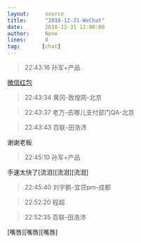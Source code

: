 ```yaml
---
layout:     source 
title:      "2018-12-31-WeChat"
date:       2018-12-31 12:00:00
author:     None
lines:      8 
tag:       [chat]
---
```

> 22:43:16  孙军+产品  
   
[微信红包
](https://wxapp.tenpay.com/mmpayhb/wxhb_personalreceive?showwxpaytitle=1&amp;amp;msgtype=1&amp;amp;channelid=1&amp;amp;sendid=1000039401201812317033132949253&amp;amp;ver=6&amp;amp;sign=57752e1985b7d75b45f33c35514bd0ff0098a7a3163ed7d1cf21ce12a25b0645cbd2604c4bc85276517950b8e654a893c030ec886eed2d8515bc0adf51ec6115e06ff1f6c57d0128c3ab61d43d5cdd1f)  
   
> 22:43:34  黄冈-敦煌网-北京  
   
> 22:43:37  老万-去哪儿支付部门QA-北京  
   
> 22:43:43  百联-田浩沛  
   
谢谢老板  
   
> 22:45:10  孙军+产品  
   
手速太快了[流泪][流泪][流泪]  
   
> 22:45:40  刘宇鹏-宜贷pm-成都  
   
> 22:52:20  程超  
   
> 22:52:35  百联-田浩沛  
   
[嘴唇][嘴唇][嘴唇]  
   
